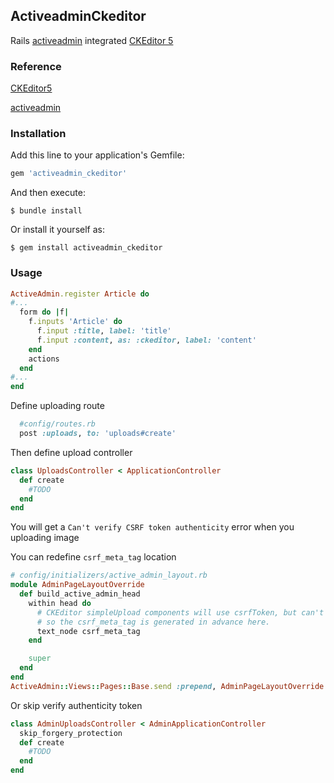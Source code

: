 ## ActiveadminCkeditor

Rails [activeadmin](https://github.com/activeadmin/activeadmin) integrated [CKEditor 5](https://ckeditor.com/docs/ckeditor5/latest/installation/index.html)
### Reference

[CKEditor5](https://github.com/SuMingXuan/ckeditor5-build-classic-for-rails/blob/master/build/ckeditor.js)

[activeadmin](https://github.com/activeadmin/activeadmin)

### Installation

Add this line to your application's Gemfile:

```ruby
gem 'activeadmin_ckeditor'
```

And then execute:

    $ bundle install

Or install it yourself as:

    $ gem install activeadmin_ckeditor

### Usage

```ruby
ActiveAdmin.register Article do
#...
  form do |f|
    f.inputs 'Article' do
      f.input :title, label: 'title'
      f.input :content, as: :ckeditor, label: 'content'
    end
    actions
  end
#...
end
```

Define uploading route

```ruby
  #config/routes.rb
  post :uploads, to: 'uploads#create'
```

Then define upload controller

```ruby
class UploadsController < ApplicationController
  def create
    #TODO
  end
end
```


You will get a `Can't verify CSRF token authenticity` error when you uploading image

You can redefine `csrf_meta_tag` location

```ruby
# config/initializers/active_admin_layout.rb
module AdminPageLayoutOverride
  def build_active_admin_head
    within head do
      # CKEditor simpleUpload components will use csrfToken, but can't find csrf_meta_tag when loading js
      # so the csrf_meta_tag is generated in advance here.
      text_node csrf_meta_tag
    end

    super
  end
end
ActiveAdmin::Views::Pages::Base.send :prepend, AdminPageLayoutOverride
```

Or skip verify authenticity token

```ruby
class AdminUploadsController < AdminApplicationController
  skip_forgery_protection
  def create
    #TODO
  end
end
```


